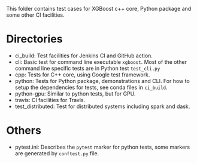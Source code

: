 This folder contains test cases for XGBoost c++ core, Python package and some other CI
facilities.

# Directories
  * ci_build:  Test facilities for Jenkins CI and GitHub action.
  * cli: Basic test for command line executable `xgboost`.  Most of the other command line
    specific tests are in Python test `test_cli.py`
  * cpp: Tests for C++ core, using Google test framework.
  * python: Tests for Python package, demonstrations and CLI.  For how to setup the
    dependencies for tests, see conda files in `ci_build`.
  * python-gpu: Similar to python tests, but for GPU.
  * travis: CI facilities for Travis.
  * test_distributed: Test for distributed systems including spark and dask.

# Others
  * pytest.ini: Describes the `pytest` marker for python tests, some markers are generated
    by `conftest.py` file.
